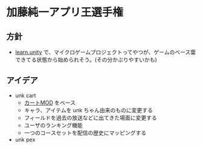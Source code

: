 # 加藤純一アプリ王選手権

## 方針
- [learn.unity](https://learn.unity.com/) で、マイクロゲームプロジェクトってやつが、ゲームのベース葉できてる状態から始められそう。(その分かぶりやすいかも)

## アイデア
- unk cart
    - [カートMOD](https://learn.unity.com/tutorial/karting-mod-lap-course-game-mode#) をベース
    - キャラ、アイテムを unk ちゃん由来のものに変更する
    - フィールドを過去の放送などに出てきた場面に変更する
    - ユーザのランキング機能
    - 一つのコースセットを配信の歴史にマッピングする
- unk pex